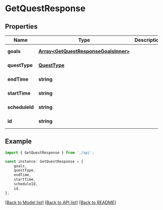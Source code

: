 # GetQuestResponse


## Properties

Name | Type | Description | Notes
------------ | ------------- | ------------- | -------------
**goals** | [**Array&lt;GetQuestResponseGoalsInner&gt;**](GetQuestResponseGoalsInner.md) |  | [default to undefined]
**questType** | [**QuestType**](QuestType.md) |  | [default to undefined]
**endTime** | **string** |  | [default to undefined]
**startTime** | **string** |  | [default to undefined]
**scheduleId** | **string** |  | [default to undefined]
**id** | **string** |  | [default to undefined]

## Example

```typescript
import { GetQuestResponse } from './api';

const instance: GetQuestResponse = {
    goals,
    questType,
    endTime,
    startTime,
    scheduleId,
    id,
};
```

[[Back to Model list]](../README.md#documentation-for-models) [[Back to API list]](../README.md#documentation-for-api-endpoints) [[Back to README]](../README.md)
